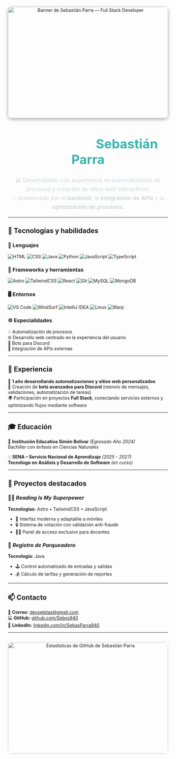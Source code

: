 <p align="center" style="margin: 0; padding: 0;">
  <img src="https://i.pinimg.com/1200x/1f/26/6c/1f266c5ebd68245480e3645d0c649fac.jpg" 
       alt="Banner de Sebastián Parra — Full Stack Developer" 
       style="width: 100%; max-width: 800px; height: 350px; border-radius: 12px; box-shadow: 0 4px 12px rgba(0,0,0,0.3); object-fit: cover;"/>
</p>

<h1 align="center" style="font-size: 2.5rem; font-weight: bold; color: #ffffff;">
  👋 ¡Hola! Soy <span style="color:#38B2AC;">Sebastián Parra</span>
</h1>

<p align="center" style="font-size: 1.1rem; color: #d1d5db; line-height: 1.6;">
  💻 Desarrollador con experiencia en automatización de procesos y creación de sitios web interactivos. <br/>
  ✨ Apasionado por el <b>backend</b>, la <b>integración de APIs</b> y la <b>optimización de procesos</b>.
</p>

---

## 🧠 Tecnologías y habilidades  

### 🚀 Lenguajes  
![HTML](https://img.shields.io/badge/HTML5-E34F26?style=for-the-badge&logo=html5&logoColor=white)
![CSS](https://img.shields.io/badge/CSS3-1572B6?style=for-the-badge&logo=css3&logoColor=white)
![Java](https://img.shields.io/badge/Java-ED8B00?style=for-the-badge&logo=openjdk&logoColor=white)
![Python](https://img.shields.io/badge/Python-3776AB?style=for-the-badge&logo=python&logoColor=white)
![JavaScript](https://img.shields.io/badge/JavaScript-F7DF1E?style=for-the-badge&logo=javascript&logoColor=black)
![TypeScript](https://img.shields.io/badge/TypeScript-007ACC?style=for-the-badge&logo=typescript&logoColor=white)

### 🧩 Frameworks y herramientas  
![Astro](https://img.shields.io/badge/Astro-BC52EE?style=for-the-badge&logo=astro&logoColor=white)
![TailwindCSS](https://img.shields.io/badge/TailwindCSS-38B2AC?style=for-the-badge&logo=tailwind-css&logoColor=white)
![React](https://img.shields.io/badge/React-61DAFB?style=for-the-badge&logo=react&logoColor=black)
![Git](https://img.shields.io/badge/Git-F05033?style=for-the-badge&logo=git&logoColor=white)
![MySQL](https://img.shields.io/badge/MySQL-00648B?style=for-the-badge&logo=mysql&logoColor=white)
![MongoDB](https://img.shields.io/badge/MongoDB-4EA94B?style=for-the-badge&logo=mongodb&logoColor=white)

### 🖥️ Entornos  
![VS Code](https://img.shields.io/badge/VS%20Code-007ACC?style=for-the-badge&logo=visualstudiocode&logoColor=white)
![WindSurf](https://img.shields.io/badge/WINDSURF-00a86b?style=for-the-badge&logo=windsurf&logoColor=white)
![IntelliJ IDEA](https://img.shields.io/badge/IntelliJ-000000?style=for-the-badge&logo=intellijidea&logoColor=white)
![Linux](https://img.shields.io/badge/Linux-FCC624?style=for-the-badge&logo=linux&logoColor=black)
![Warp](https://img.shields.io/badge/Warp-Terminal-5D5FEF?style=for-the-badge&logo=warp&logoColor=white)

### ⚙️ Especialidades  
💡 Automatización de procesos  
🌐 Desarrollo web centrado en la experiencia del usuario  
🤖 Bots para Discord  
🔗 Integración de APIs externas  

---

## 💼 Experiencia  

🔹 **1 año desarrollando automatizaciones y sitios web personalizados**  
🤖 Creación de **bots avanzados para Discord** (reenvío de mensajes, validaciones, automatización de tareas)  
🌍 Participación en proyectos **Full Stack**, conectando servicios externos y optimizando flujos mediante software  

---

## 🎓 Educación  

📘 **Institución Educativa Simón Bolívar** *(Egresado Año 2024)*  
Bachiller con énfasis en Ciencias Naturales  
 

💡 **SENA – Servicio Nacional de Aprendizaje** *(2025 - 2027)*  
**Tecnólogo en Análisis y Desarrollo de Software** *(en curso)*   

---

## 🚀 Proyectos destacados  

### 🦸‍♂️ *Reading Is My Superpower*  
**Tecnologías:** Astro • TailwindCSS • JavaScript  
- 💨 Interfaz moderna y adaptable a móviles  
- 🔒 Sistema de votación con validación anti-fraude  
- 👨‍🏫 Panel de acceso exclusivo para docentes  

### 🚗 *Registro de Parqueadero*  
**Tecnología:** Java  
- 🕹️ Control automatizado de entradas y salidas  
- 💰 Cálculo de tarifas y generación de reportes  

---

## 📫 Contacto  

📧 **Correo:** [devsebitas@gmail.com](mailto:devsebitas@gmail.com)  
💻 **GitHub:** [github.com/Sebxs940](https://github.com/Sebxs940)  
🔗 **LinkedIn:** [linkedin.com/in/SebasParra940](https://www.linkedin.com/in/SebasParra940)  

---

<p align="center" style="margin-top: 30px;">
  <img src="https://i.pinimg.com/736x/fa/b3/05/fab305846142b6c1ffe9ed57f0adb184.jpg" 
       alt="Estadísticas de GitHub de Sebastián Parra" 
       style="width: 100%; height: auto; max-height: 350px; object-fit: cover; border-radius: 12px;"/>
</p>
